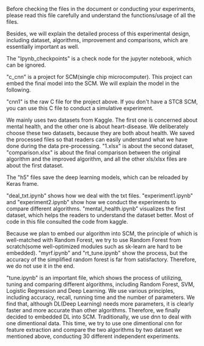 Before checking the files in the document or conducting your experiments, please read this file carefully and understand the functions/usage of all the files.

Besides, we will explain the detailed process of this experimental design, including dataset, algorithms, improvement and comparisons, which are essentially important as well.



The "Ipynb_checkpoints" is a check node for the jupyter notebook, which can be ignored.  

"c_cnn" is a project for SCM(single chip microcomputer). This project can embed the final model into the SCM. We will explain the model in the following.

"cnn1" is the raw C file for the project above. If you don't have a STC8 SCM, you can use this C file to conduct a simulative experiment.

We mainly uses two datasets from Kaggle. The first one is concerned about mental health, and the other one is about heart-disease. We deliberately choose these two datasets, because they are both about health.  We saved the processed files so that readers can easily understand what we have done during the data pre-processing. "1.xlsx" is about the second dataset, "comparison.xlsx" is about the final comparison between the original algorithm and the improved algorithm, and all the other xls/xlsx files are about the first dataset. 

The "h5" files save the deep learning models, which can be reloaded by Keras frame.

"deal_txt.ipynb" shows how we deal with the txt files. "experiment1.ipynb" and "experiment2.ipynb" show how we conduct the experiments to compare different algorithms. "mental_health.ipynb" visualizes the first dataset, which helps the readers to understand the dataset better. Most of code in this file consulted the code from kaggle. 

Because we plan to embed our algorithm into SCM, the principle of which is well-matched with Random Forest, we try to use Random Forest from scratch(some well-optimized modules such as sk-learn are hard to be embedded). "myrf.ipynb" and "rt_tune.ipynb" show the process, but the accuracy of the simplified random forest is far from satisfactory. Therefore, we do not use it in the end.

"tune.ipynb" is an important file, which shows the process of utilizing, tuning and comparing different algorithms, including Random Forest, SVM, Logistic Regression and Deep Learning. We use various principles, including accuracy, recall, running time and the number of parameters. We find that, although DL(Deep Learning) needs more parameters, it is clearly faster and more accurate than other algorithms. Therefore, we finally decided to embedded DL into SCM. Traditionally, we use dnn to deal with one dimentional data. This time, we try to use one dimentional cnn for feature extraction and compare the two algorithms by two dataset we mentioned above, conducting 30 different independent experiments.

